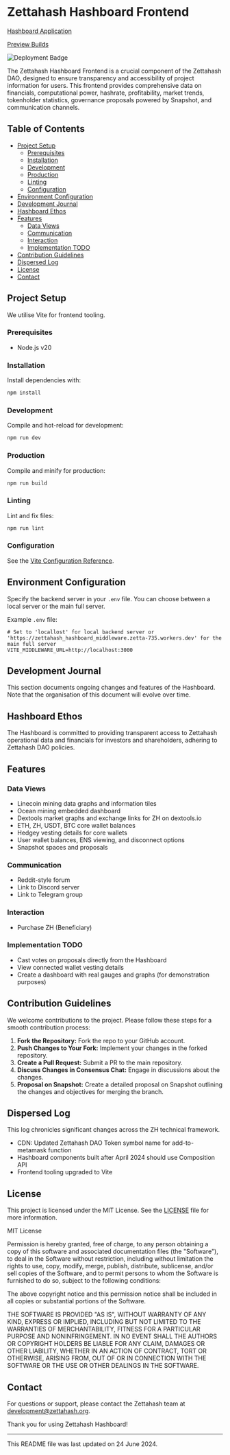 # Zettahash Hashboard Frontend

[Hashboard Application](https://hashboard.zettahash.org/)

[Preview Builds](https://hashboard-preview.zettahash.org/)


![Deployment Badge](https://img.shields.io/badge/Current_Deployment_Environment-Cloudflare-orange)

The Zettahash Hashboard Frontend is a crucial component of the Zettahash DAO, designed to ensure transparency and accessibility of project information for users. This frontend provides comprehensive data on financials, computational power, hashrate, profitability, market trends, tokenholder statistics, governance proposals powered by Snapshot, and communication channels.

## Table of Contents

- [Project Setup](#project-setup)
  - [Prerequisites](#prerequisites)
  - [Installation](#installation)
  - [Development](#development)
  - [Production](#production)
  - [Linting](#linting)
  - [Configuration](#configuration)
- [Environment Configuration](#environment-configuration)
- [Development Journal](#development-journal)
- [Hashboard Ethos](#hashboard-ethos)
- [Features](#features)
  - [Data Views](#data-views)
  - [Communication](#communication)
  - [Interaction](#interaction)
  - [Implementation TODO](#implementation-todo)
- [Contribution Guidelines](#contribution-guidelines)
- [Dispersed Log](#dispersed-log)
- [License](#license)
- [Contact](#contact)

## Project Setup

We utilise Vite for frontend tooling.

### Prerequisites

- Node.js v20

### Installation

Install dependencies with:

```sh
npm install
```

### Development

Compile and hot-reload for development:

```sh
npm run dev
```

### Production

Compile and minify for production:

```sh
npm run build
```

### Linting

Lint and fix files:

```sh
npm run lint
```

### Configuration

See the [Vite Configuration Reference](https://vitejs.dev/config/).

## Environment Configuration

Specify the backend server in your `.env` file. You can choose between a local server or the main full server.

Example `.env` file:

```dotenv
# Set to 'locallost' for local backend server or 'https://zettahash_hashboard_middleware.zetta-735.workers.dev' for the main full server
VITE_MIDDLEWARE_URL=http://localhost:3000
```

## Development Journal

This section documents ongoing changes and features of the Hashboard. Note that the organisation of this document will evolve over time.

## Hashboard Ethos

The Hashboard is committed to providing transparent access to Zettahash operational data and financials for investors and shareholders, adhering to Zettahash DAO policies.

## Features

### Data Views

- Linecoin mining data graphs and information tiles
- Ocean mining embedded dashboard
- Dextools market graphs and exchange links for ZH on dextools.io
- ETH, ZH, USDT, BTC core wallet balances
- Hedgey vesting details for core wallets
- User wallet balances, ENS viewing, and disconnect options
- Snapshot spaces and proposals

### Communication

- Reddit-style forum
- Link to Discord server
- Link to Telegram group

### Interaction

- Purchase ZH (Beneficiary)

### Implementation TODO

- Cast votes on proposals directly from the Hashboard
- View connected wallet vesting details
- Create a dashboard with real gauges and graphs (for demonstration purposes)

## Contribution Guidelines

We welcome contributions to the project. Please follow these steps for a smooth contribution process:

1. **Fork the Repository:** Fork the repo to your GitHub account.
2. **Push Changes to Your Fork:** Implement your changes in the forked repository.
3. **Create a Pull Request:** Submit a PR to the main repository.
4. **Discuss Changes in Consensus Chat:** Engage in discussions about the changes.
5. **Proposal on Snapshot:** Create a detailed proposal on Snapshot outlining the changes and objectives for merging the branch.

## Dispersed Log

This log chronicles significant changes across the ZH technical framework.

- CDN: Updated Zettahash DAO Token symbol name for add-to-metamask function
- Hashboard components built after April 2024 should use Composition API
- Frontend tooling upgraded to Vite

## License

This project is licensed under the MIT License. See the [LICENSE](LICENSE) file for more information.

MIT License

Permission is hereby granted, free of charge, to any person obtaining a copy of this software and associated documentation files (the "Software"), to deal in the Software without restriction, including without limitation the rights to use, copy, modify, merge, publish, distribute, sublicense, and/or sell copies of the Software, and to permit persons to whom the Software is furnished to do so, subject to the following conditions:

The above copyright notice and this permission notice shall be included in all copies or substantial portions of the Software.

THE SOFTWARE IS PROVIDED "AS IS", WITHOUT WARRANTY OF ANY KIND, EXPRESS OR IMPLIED, INCLUDING BUT NOT LIMITED TO THE WARRANTIES OF MERCHANTABILITY, FITNESS FOR A PARTICULAR PURPOSE AND NONINFRINGEMENT. IN NO EVENT SHALL THE AUTHORS OR COPYRIGHT HOLDERS BE LIABLE FOR ANY CLAIM, DAMAGES OR OTHER LIABILITY, WHETHER IN AN ACTION OF CONTRACT, TORT OR OTHERWISE, ARISING FROM, OUT OF OR IN CONNECTION WITH THE SOFTWARE OR THE USE OR OTHER DEALINGS IN THE SOFTWARE.

## Contact

For questions or support, please contact the Zettahash team at [development@zettahash.org](mailto:development@zettahash.org).

Thank you for using Zettahash Hashboard!

---

This README file was last updated on 24 June 2024.
